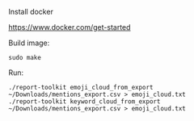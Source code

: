 Install docker

https://www.docker.com/get-started

Build image:

    sudo make 
Run:

    ./report-toolkit emoji_cloud_from_export ~/Downloads/mentions_export.csv > emoji_cloud.txt
    ./report-toolkit keyword_cloud_from_export ~/Downloads/mentions_export.csv > emoji_cloud.txt


